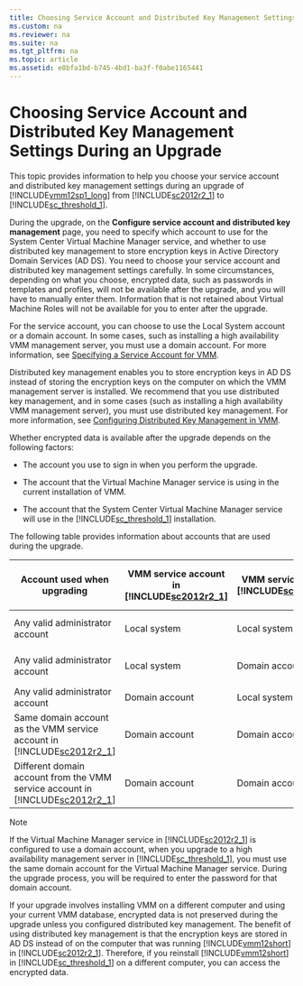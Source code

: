 ```yaml
---
title: Choosing Service Account and Distributed Key Management Settings During an Upgrade
ms.custom: na
ms.reviewer: na
ms.suite: na
ms.tgt_pltfrm: na
ms.topic: article
ms.assetid: e8bfa1bd-b745-4bd1-ba3f-f0abe1165441
---
```

# Choosing Service Account and Distributed Key Management Settings During an Upgrade
This topic provides information to help you choose your service account and distributed key management settings during an upgrade of [!INCLUDE[vmm12sp1_long](../Token/vmm12sp1_long_md.md)] from [!INCLUDE[sc2012r2_1](../Token/sc2012r2_1_md.md)] to [!INCLUDE[sc_threshold_1](../Token/sc_threshold_1_md.md)].

During the upgrade, on the **Configure service account and distributed key management** page, you need to specify which account to use for the System Center Virtual Machine Manager service, and whether to use distributed key management to store encryption keys in Active Directory Domain Services \(AD DS\). You need to choose your service account and distributed key management settings carefully. In some circumstances, depending on what you choose, encrypted data, such as passwords in templates and profiles, will not be available after the upgrade, and you will have to manually enter them. Information that is not retained about Virtual Machine Roles will not be available for you to enter after the upgrade.

For the service account, you can choose to use the Local System account or a domain account. In some cases, such as installing a high availability VMM management server, you must use a domain account. For more information, see [Specifying a Service Account for VMM](../Topic/Specifying-a-Service-Account-for-VMM.md).

Distributed key management enables you to store encryption keys in AD DS instead of storing the encryption keys on the computer on which the VMM management server is installed. We recommend that you use distributed key management, and in some cases \(such as installing a high availability VMM management server\), you must use distributed key management. For more information, see [Configuring Distributed Key Management in VMM](../Topic/Configuring-Distributed-Key-Management-in-VMM.md).

Whether encrypted data is available after the upgrade depends on the following factors:

-   The account you use to sign in when you perform the upgrade.

-   The account that the Virtual Machine Manager service is using in the current installation of VMM.

-   The account that the System Center Virtual Machine Manager service will use in the [!INCLUDE[sc_threshold_1](../Token/sc_threshold_1_md.md)] installation.

The following table provides information about accounts that are used during the upgrade.

|Account used when upgrading|VMM service account in   [!INCLUDE[sc2012r2_1](../Token/sc2012r2_1_md.md)]|VMM service account in  [!INCLUDE[sc_threshold_1](../Token/sc_threshold_1_md.md)]|Not using distributed key management|Using distributed key management|
|-------------------------------|------------------------------------------------------------------------------|-------------------------------------------------------------------------------------|----------------------------------------|------------------------------------|
|Any valid administrator account|Local system|Local system|Encrypted data is preserved|Encrypted data is preserved|
|Any valid administrator account|Local system|Domain account|Encrypted data is not preserved|Encrypted data is preserved|
|Any valid administrator account|Domain account|Local system|N\/A|N\/A|
|Same domain account as the VMM service account in [!INCLUDE[sc2012r2_1](../Token/sc2012r2_1_md.md)]|Domain account|Domain account|Encrypted data is preserved|Encrypted data is preserved|
|Different domain account from the VMM service account in [!INCLUDE[sc2012r2_1](../Token/sc2012r2_1_md.md)]|Domain account|Domain account|Encrypted data is not preserved|Encrypted data is not preserved|

> [!NOTE]
> If the Virtual Machine Manager service in [!INCLUDE[sc2012r2_1](../Token/sc2012r2_1_md.md)] is configured to use a domain account, when you upgrade to a high availability management server in [!INCLUDE[sc_threshold_1](../Token/sc_threshold_1_md.md)], you must use the same domain account for the Virtual Machine Manager service. During the upgrade process, you will be required to enter the password for that domain account.
> 
> If your upgrade involves installing VMM on a different computer and using your current VMM database, encrypted data is not preserved during the upgrade unless you configured distributed key management. The benefit of using distributed key management is that the encryption keys are stored in AD DS instead of on the computer that was running [!INCLUDE[vmm12short](../Token/vmm12short_md.md)] in [!INCLUDE[sc2012r2_1](../Token/sc2012r2_1_md.md)]. Therefore, if you reinstall [!INCLUDE[vmm12short](../Token/vmm12short_md.md)] in [!INCLUDE[sc_threshold_1](../Token/sc_threshold_1_md.md)] on a different computer, you can access the encrypted data.

